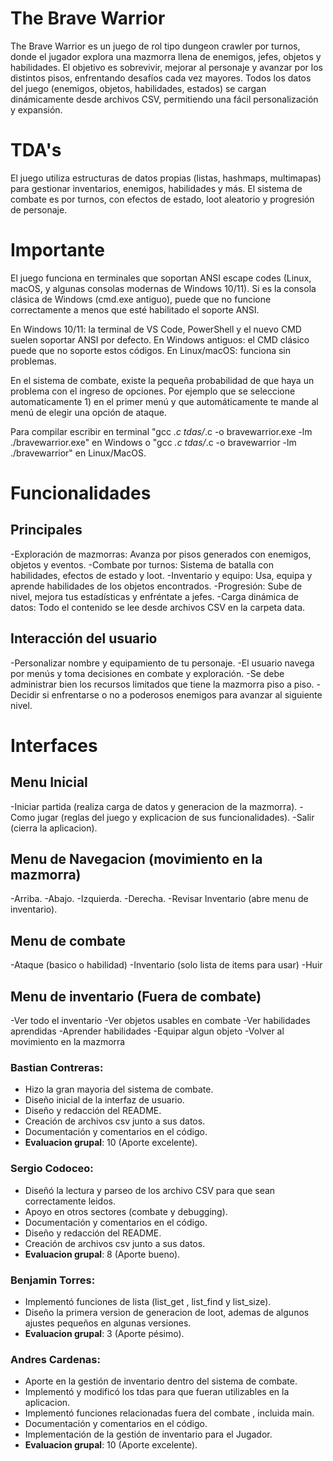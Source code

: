 # The Brave Warrior
The Brave Warrior es un juego de rol tipo dungeon crawler por turnos, donde el jugador explora una mazmorra llena de enemigos, jefes, objetos y habilidades. El objetivo es sobrevivir, mejorar al personaje y avanzar por los distintos pisos, enfrentando desafíos cada vez mayores. Todos los datos del juego (enemigos, objetos, habilidades, estados) se cargan dinámicamente desde archivos CSV, permitiendo una fácil personalización y expansión.

# TDA's
El juego utiliza estructuras de datos propias (listas, hashmaps, multimapas) para gestionar inventarios, enemigos, habilidades y más. El sistema de combate es por turnos, con efectos de estado, loot aleatorio y progresión de personaje.

# Importante
El juego funciona en terminales que soportan ANSI escape codes (Linux, macOS, y algunas consolas modernas de Windows 10/11). Si es la consola clásica de Windows (cmd.exe antiguo), puede que no funcione correctamente a menos que esté habilitado el soporte ANSI. 

En Windows 10/11: la terminal de VS Code, PowerShell y el nuevo CMD suelen soportar ANSI por defecto.
En Windows antiguos: el CMD clásico puede que no soporte estos códigos.
En Linux/macOS: funciona sin problemas.

En el sistema de combate, existe la pequeña probabilidad de que haya un problema con el ingreso de opciones. Por ejemplo que se seleccione automaticamente 1) en el primer menú y que automáticamente te mande al menú de elegir una opción de ataque.

Para compilar escribir en terminal "gcc *.c tdas/*.c -o bravewarrior.exe -lm
./bravewarrior.exe" en Windows o "gcc *.c tdas/*.c -o bravewarrior -lm
./bravewarrior" en Linux/MacOS.

# Funcionalidades

## Principales
-Exploración de mazmorras: Avanza por pisos generados con enemigos, objetos y eventos.
-Combate por turnos: Sistema de batalla con habilidades, efectos de estado y loot.
-Inventario y equipo: Usa, equipa y aprende habilidades de los objetos encontrados.
-Progresión: Sube de nivel, mejora tus estadísticas y enfréntate a jefes.
-Carga dinámica de datos: Todo el contenido se lee desde archivos CSV en la carpeta data.

## Interacción del usuario
-Personalizar nombre y equipamiento de tu personaje.
-El usuario navega por menús y toma decisiones en combate y exploración.
-Se debe administrar bien los recursos limitados que tiene la mazmorra piso a piso.
-Decidir si enfrentarse o no a poderosos enemigos para avanzar al siguiente nivel.

# Interfaces

## Menu Inicial
-Iniciar partida (realiza carga de datos y generacion de la mazmorra).
-Como jugar (reglas del juego y explicacion de sus funcionalidades).
-Salir (cierra la aplicacion).

## Menu de Navegacion (movimiento en la mazmorra)
-Arriba.
-Abajo.
-Izquierda.
-Derecha.
-Revisar Inventario (abre menu de inventario).

## Menu de combate 
-Ataque (basico o habilidad)
-Inventario (solo lista de items para usar)
-Huir

## Menu de inventario (Fuera de combate)
-Ver todo el inventario
-Ver objetos usables en combate
-Ver habilidades aprendidas
-Aprender habilidades
-Equipar algun objeto
-Volver al movimiento en la mazmorra


### Bastian Contreras:
- Hizo la gran mayoria del sistema de combate.
- Diseño inicial de la interfaz de usuario.
- Diseño y redacción del README.
- Creación de archivos csv junto a sus datos.
- Documentación y comentarios en el código.
- **Evaluacion grupal**: 10 (Aporte excelente).

### Sergio Codoceo:
- Diseñó la lectura y parseo de los archivo CSV para que sean correctamente leidos.
- Apoyo en otros sectores (combate y debugging).
- Documentación y comentarios en el código.
- Diseño y redacción del README.
- Creación de archivos csv junto a sus datos.
- **Evaluacion grupal**: 8 (Aporte bueno).

### Benjamin Torres:
- Implementó funciones de lista (list_get , list_find y list_size).
- Diseño la primera version de generacion de loot, ademas de algunos ajustes pequeños en algunas versiones.
- **Evaluacion grupal**: 3 (Aporte pésimo).

### Andres Cardenas:
- Aporte en la gestión de inventario dentro del sistema de combate.
- Implementó y modificó los tdas para que fueran utilizables en la aplicacion.
- Implementó funciones relacionadas fuera del combate , incluida main.
- Documentación y comentarios en el código.
- Implementación de la gestión de inventario para el Jugador.
- **Evaluacion grupal**: 10 (Aporte excelente).